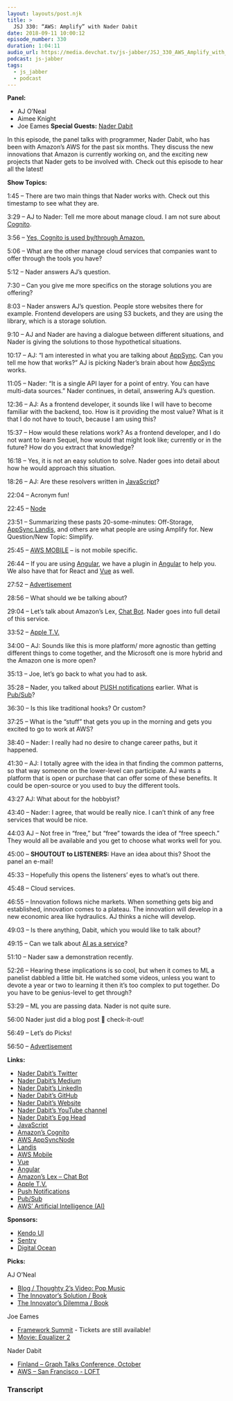 ```yaml
---
layout: layouts/post.njk
title: >
  JSJ 330: “AWS: Amplify” with Nader Dabit
date: 2018-09-11 10:00:12
episode_number: 330
duration: 1:04:11
audio_url: https://media.devchat.tv/js-jabber/JSJ_330_AWS_Amplify_with_Nader_Dabit.mp3
podcast: js-jabber
tags:
  - js_jabber
  - podcast
---
```


**Panel:**

- AJ O’Neal
- Aimee Knight
- Joe Eames
  **Special Guests:** [Nader Dabit](http://naderdabit.me/#/)

In this episode, the panel talks with programmer, Nader Dabit, who has been with Amazon’s AWS for the past six months. They discuss the new innovations that Amazon is currently working on, and the exciting new projects that Nader gets to be involved with. Check out this episode to hear all the latest!

**Show Topics:**

1:45 – There are two main things that Nader works with. Check out this timestamp to see what they are.

3:29 – AJ to Nader: Tell me more about manage cloud. I am not sure about [Cognito](https://aws.amazon.com/cognito/?sc_channel=PS&sc_campaign=acquisition_USsc_publisher=google&sc_medium=ACQ-P%257CPS-GO%257CNon-Brand%257CDesktop%257CSU%257CSecurity%257CCognito%257CUS%257CEN%257CText&sc_content=cognito_p&sc_detail=cognito&sc_category=Security&sc_segment=293649588890&sc_matchtype=p&sc_country=US&s_kwcid=AL!4422!3!293649588890!p!!g!!cognito&ef_id=W5RTKgAAAUa7GPf1:20180908225434:s).

3:56 – [Yes, Cognito is used by/through Amazon.](https://aws.amazon.com/cognito/?sc_channel=PS&sc_campaign=acquisition_USsc_publisher=google&sc_medium=ACQ-P%257CPS-GO%257CNon-Brand%257CDesktop%257CSU%257CSecurity%257CCognito%257CUS%257CEN%257CText&sc_content=cognito_p&sc_detail=cognito&sc_category=Security&sc_segment=293649588890&sc_matchtype=p&sc_country=US&s_kwcid=AL!4422!3!293649588890!p!!g!!cognito&ef_id=W5RTKgAAAUa7GPf1:20180908225434:s)

5:06 – What are the other manage cloud services that companies want to offer through the tools you have?

5:12 – Nader answers AJ’s question.

7:30 – Can you give me more specifics on the storage solutions you are offering?

8:03 – Nader answers AJ’s question. People store websites there for example. Frontend developers are using S3 buckets, and they are using the library, which is a storage solution.

9:10 – AJ and Nader are having a dialogue between different situations, and Nader is giving the solutions to those hypothetical situations.

10:17 – AJ: “I am interested in what you are talking about [AppSync](https://aws.amazon.com/appsync/). Can you tell me how that works?” AJ is picking Nader’s brain about how [AppSync](https://aws.amazon.com/appsync/) works.

11:05 – Nader: “It is a single API layer for a point of entry. You can have multi-data sources.” Nader continues, in detail, answering AJ’s question.

12:36 – AJ: As a frontend developer, it sounds like I will have to become familiar with the backend, too. How is it providing the most value? What is it that I do not have to touch, because I am using this?

15:37 – How would these relations work? As a frontend developer, and I do not want to learn Sequel, how would that might look like; currently or in the future? How do you extract that knowledge?

16:18 – Yes, it is not an easy solution to solve. Nader goes into detail about how he would approach this situation.

18:26 – AJ: Are these resolvers written in [JavaScript](https://www.javascript.com)?

22:04 – Acronym fun!

22:45 – [Node](https://nodejs.org/en/)

23:51 – Summarizing these pasts 20-some-minutes: Off-Storage, [AppSync](https://aws.amazon.com/appsync/),[Landis](https://sites.google.com/site/landismodel/developers), and others are what people are using Amplify for. New Question/New Topic: Simplify.

25:45 – [AWS MOBILE](https://aws.amazon.com/mobile/) – is not mobile specific.

26:44 – If you are using [Angular](https://angular.io), we have a plugin in [Angular](https://angular.io) to help you. We also have that for React and [Vue](https://vuejsdevelopers.com) as well.

27:52 – [Advertisement](https://sentry.io/welcome/)

28:56 – What should we be talking about?

29:04 – Let’s talk about Amazon’s Lex, [Chat Bot](https://aws.amazon.com/lex/?sc_channel=PS&sc_campaign=lex_2017&sc_publisher=google&sc_medium=awns_lex_b&sc_content=chatbot_p&sc_detail=amazon%2520chatbot&sc_category=lex&sc_segment=209039218013&sc_matchtype=p&sc_country=US&s_kwcid=AL!4422!3!209039218013!p!!g!!amazon%2520chatbot&ef_id=W5RTKgAAAUa7GPf1:20180908230815:s). Nader goes into full detail of this service.

33:52 – [Apple T.V.](https://www.apple.com/tv/)

34:00 – AJ: Sounds like this is more platform/ more agnostic than getting different things to come together, and the Microsoft one is more hybrid and the Amazon one is more open?

35:13 – Joe, let’s go back to what you had to ask.

35:28 – Nader, you talked about [PUSH notifications](https://www.biznessapps.com/blog/what-is-a-push-notification/) earlier. What is [Pub/Sub](https://cloud.google.com/pubsub/docs/overview)?

36:30 – Is this like traditional hooks? Or custom?

37:25 – What is the “stuff” that gets you up in the morning and gets you excited to go to work at AWS?

38:40 – Nader: I really had no desire to change career paths, but it happened.

41:30 – AJ: I totally agree with the idea in that finding the common patterns, so that way someone on the lower-level can participate. AJ wants a platform that is open or purchase that can offer some of these benefits. It could be open-source or you used to buy the different tools.

43:27 AJ: What about for the hobbyist?

43:40 – Nader: I agree, that would be really nice. I can’t think of any free services that would be nice.

44:03 AJ – Not free in “free,” but “free” towards the idea of “free speech.” They would all be available and you get to choose what works well for you.

45:00 – **SHOUTOUT to LISTENERS:** Have an idea about this? Shoot the panel an e-mail!

45:33 – Hopefully this opens the listeners’ eyes to what’s out there.

45:48 – Cloud services.

46:55 – Innovation follows niche markets. When something gets big and established, innovation comes to a plateau. The innovation will develop in a new economic area like hydraulics. AJ thinks a niche will develop.

49:03 – Is there anything, Dabit, which you would like to talk about?

49:15 – Can we talk about [AI as a service](https://docs.aws.amazon.com/aws-technical-content/latest/aws-overview/artificial-intelligence-services.html)?

51:10 – Nader saw a demonstration recently.

52:26 – Hearing these implications is so cool, but when it comes to ML a panelist dabbled a little bit. He watched some videos, unless you want to devote a year or two to learning it then it’s too complex to put together. Do you have to be genius-level to get through?

53:29 – ML you are passing data. Nader is not quite sure.

56:00 Nader just did a blog post  check-it-out!

56:49 – Let’s do Picks!

56:50 – [Advertisement](https://www.digitalocean.com/)

**Links:**

- [Nader Dabit’s Twitter](https://twitter.com/dabit3?ref_src=twsrc%255Egoogle%257Ctwcamp%255Eserp%257Ctwgr%255Eauthor)
- [Nader Dabit’s Medium](https://medium.com/@dabit3)
- [Nader Dabit’s LinkedIn](https://www.linkedin.com/in/naderdabit/)
- [Nader Dabit’s GitHub](https://github.com/dabit3)
- [Nader Dabit’s Website](http://naderdabit.me/#/)
- [Nader Dabit’s YouTube channel](https://www.youtube.com/channel/UC7mca3O0DmdSG2Cr80sOD7g)
- [Nader Dabit’s Egg Head](https://egghead.io/instructors/nader-dabit)
- [JavaScript](https://www.javascript.com)
- [Amazon’s Cognito](https://aws.amazon.com/cognito/?sc_channel=PS&sc_campaign=acquisition_USsc_publisher=google&sc_medium=ACQ-P%257CPS-GO%257CNon-Brand%257CDesktop%257CSU%257CSecurity%257CCognito%257CUS%257CEN%257CText&sc_content=cognito_p&sc_detail=cognito&sc_category=Security&sc_segment=293649588890&sc_matchtype=p&sc_country=US&s_kwcid=AL!4422!3!293649588890!p!!g!!cognito&ef_id=W5RTKgAAAUa7GPf1:20180908225434:s)
- [AWS AppSync](https://aws.amazon.com/appsync/)[Node](https://nodejs.org/en/)
- [Landis](https://sites.google.com/site/landismodel/developers)
- [AWS Mobile](https://aws.amazon.com/mobile/)
- [Vue](https://vuejsdevelopers.com)
- [Angular](https://angular.io)
- [Amazon’s Lex – Chat Bot](https://aws.amazon.com/lex/?sc_channel=PS&sc_campaign=lex_2017&sc_publisher=google&sc_medium=awns_lex_b&sc_content=chatbot_p&sc_detail=amazon%2520chatbot&sc_category=lex&sc_segment=209039218013&sc_matchtype=p&sc_country=US&s_kwcid=AL!4422!3!209039218013!p!!g!!amazon%2520chatbot&ef_id=W5RTKgAAAUa7GPf1:20180908230815:s)
- [Apple T.V.](https://www.apple.com/tv/)
- [Push Notifications](https://www.biznessapps.com/blog/what-is-a-push-notification/)
- [Pub/Sub](https://cloud.google.com/pubsub/docs/overview)
- [AWS’ Artificial Intelligence (AI)](https://docs.aws.amazon.com/aws-technical-content/latest/aws-overview/artificial-intelligence-services.html)

**Sponsors:**

- [Kendo UI](https://www.telerik.com/kendo-ui?utm_medium=social-paid&utm_source=devchattv&utm_campaign=kendo-ui-awareness-jsjabber)
- [Sentry](https://sentry.io/welcome/)
- [Digital Ocean](https://www.digitalocean.com/)

**Picks:**

AJ O’Neal

- [Blog / Thoughty 2’s Video: Pop Music](https://www.thoughty2.net/why-is-modern-pop-music-so-terrible/)
- [The Innovator’s Solution / Book](https://www.amazon.com/Innovators-Solution-Creating-Sustaining-Successful/dp/1422196577)
- [The Innovator’s Dilemma / Book](https://www.amazon.com/Innovators-Dilemma-Technologies-Management-Innovation/dp/1633691780/ref=sr_1_1?s=books&ie=UTF8&qid=1536450731&sr=1-1&keywords=The+innovator%2527s+dilemma)

Joe Eames

- [Framework Summit](https://www.frameworksummit.com/) - Tickets are still available!
- [Movie: Equalizer 2](https://www.imdb.com/title/tt3766354/)

Nader Dabit

- [Finland – Graph Talks Conference, October](https://www.eventbrite.com/e/neo4j-graphtalk-helsinki-tickets-47986681456)
- [AWS – San Francisco - LOFT](https://aws.amazon.com/start-ups/loft/sf-loft/)

### Transcript
